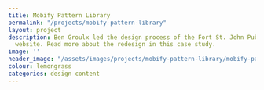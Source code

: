 ```yaml
---
title: Mobify Pattern Library
permalink: "/projects/mobify-pattern-library"
layout: project
description: Ben Groulx led the design process of the Fort St. John Public Library
  website. Read more about the redesign in this case study.
image: ''
header_image: "/assets/images/projects/mobify-pattern-library/mobify-pattern-library.jpg"
colour: lemongrass
categories: design content
---
```


